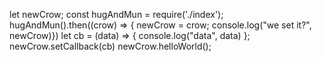 
let newCrow; const hugAndMun = require('./index'); hugAndMun().then((crow) => { newCrow = crow; console.log("we set it?", newCrow)})
let cb = (data) => { console.log("data", data) }; newCrow.setCallback(cb)
newCrow.helloWorld();

